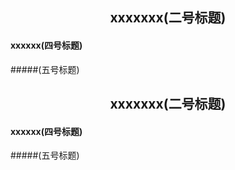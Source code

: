 ## <center>xxxxxxx(二号标题)</center>

#### xxxxxx(四号标题)

#####(五号标题)

## <center>xxxxxxx(二号标题)</center>

#### xxxxxx(四号标题)

#####(五号标题)

